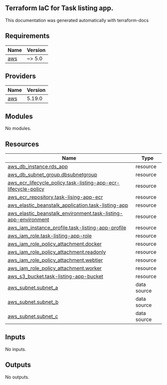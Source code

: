 ## Terraform IaC for Task listing app.








This documentation was generated automatically with terraform-docs
<!-- BEGIN_TF_DOCS -->
## Requirements

| Name | Version |
|------|---------|
| <a name="requirement_aws"></a> [aws](#requirement\_aws) | ~> 5.0 |

## Providers

| Name | Version |
|------|---------|
| <a name="provider_aws"></a> [aws](#provider\_aws) | 5.19.0 |

## Modules

No modules.

## Resources

| Name | Type |
|------|------|
| [aws_db_instance.rds_app](https://registry.terraform.io/providers/hashicorp/aws/latest/docs/resources/db_instance) | resource |
| [aws_db_subnet_group.dbsubnetgroup](https://registry.terraform.io/providers/hashicorp/aws/latest/docs/resources/db_subnet_group) | resource |
| [aws_ecr_lifecycle_policy.task-listing-app-ecr-lifecycle-policy](https://registry.terraform.io/providers/hashicorp/aws/latest/docs/resources/ecr_lifecycle_policy) | resource |
| [aws_ecr_repository.task-lising-app-ecr](https://registry.terraform.io/providers/hashicorp/aws/latest/docs/resources/ecr_repository) | resource |
| [aws_elastic_beanstalk_application.task-listing-app](https://registry.terraform.io/providers/hashicorp/aws/latest/docs/resources/elastic_beanstalk_application) | resource |
| [aws_elastic_beanstalk_environment.task-listing-app-environment](https://registry.terraform.io/providers/hashicorp/aws/latest/docs/resources/elastic_beanstalk_environment) | resource |
| [aws_iam_instance_profile.task-listing-app-profile](https://registry.terraform.io/providers/hashicorp/aws/latest/docs/resources/iam_instance_profile) | resource |
| [aws_iam_role.task-listing-app-role](https://registry.terraform.io/providers/hashicorp/aws/latest/docs/resources/iam_role) | resource |
| [aws_iam_role_policy_attachment.docker](https://registry.terraform.io/providers/hashicorp/aws/latest/docs/resources/iam_role_policy_attachment) | resource |
| [aws_iam_role_policy_attachment.readonly](https://registry.terraform.io/providers/hashicorp/aws/latest/docs/resources/iam_role_policy_attachment) | resource |
| [aws_iam_role_policy_attachment.webtier](https://registry.terraform.io/providers/hashicorp/aws/latest/docs/resources/iam_role_policy_attachment) | resource |
| [aws_iam_role_policy_attachment.worker](https://registry.terraform.io/providers/hashicorp/aws/latest/docs/resources/iam_role_policy_attachment) | resource |
| [aws_s3_bucket.task-listing-app-bucket](https://registry.terraform.io/providers/hashicorp/aws/latest/docs/resources/s3_bucket) | resource |
| [aws_subnet.subnet_a](https://registry.terraform.io/providers/hashicorp/aws/latest/docs/data-sources/subnet) | data source |
| [aws_subnet.subnet_b](https://registry.terraform.io/providers/hashicorp/aws/latest/docs/data-sources/subnet) | data source |
| [aws_subnet.subnet_c](https://registry.terraform.io/providers/hashicorp/aws/latest/docs/data-sources/subnet) | data source |

## Inputs

No inputs.

## Outputs

No outputs.
<!-- END_TF_DOCS -->